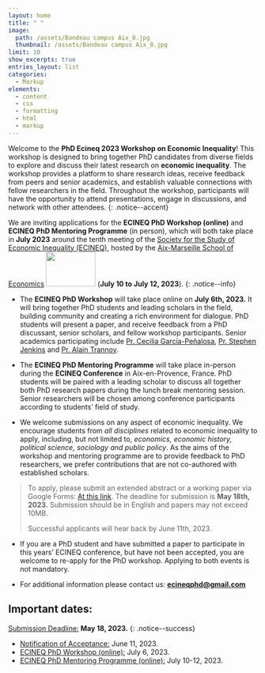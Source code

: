 ```yaml
---
layout: home
title: " "
image: 
  path: /assets/Bandeau campus Aix_0.jpg
  thumbnail: /assets/Bandeau campus Aix_0.jpg
limit: 10
show_excerpts: true
entries_layout: list
categories:
  - Markup
elements:
  - content
  - css
  - formatting
  - html
  - markup  
---
```


Welcome to the **PhD Ecineq 2023 Workshop on Economic Inequality**! This workshop is designed to bring together PhD candidates from diverse fields to explore and discuss their latest research on **economic inequality**. The workshop provides a platform to share research ideas, receive feedback from peers and senior academics, and establish valuable connections with fellow researchers in the field. Throughout the workshop, participants will have the opportunity to attend presentations, engage in discussions, and network with other attendees. 
{: .notice--accent}



 We are inviting applications for the **ECINEQ PhD Workshop (online)** and **ECINEQ PhD Mentoring Programme** (in person), which will both take place in **July 2023** around the tenth meeting of the [Society for the Study of Economic Inequality (ECINEQ)](http://www.ecineq.org/), hosted by the [Aix-Marseille School of Economics](https://www.amse-aixmarseille.fr/en/) <img src="https://user-images.githubusercontent.com/47663697/204860013-a02021b6-32d1-4e85-8696-f0c746508ed3.png" width="100" height="70"> (**July 10 to July 12, 2023**).
 {: .notice--info}
 
 
* The **ECINEQ PhD Workshop** will take place online on **July 6th, 2023.** It will bring together PhD students and leading scholars in the field, building community and creating a rich environment for dialogue. PhD students will present a paper, and receive feedback from a PhD discussant, senior scholars, and fellow workshop participants. Senior academics participating include [Pr. Cecilia García-Peñalosa](https://sites.google.com/view/ceciliagarciapenalosa), [Pr. Stephen Jenkins](https://sticerd.lse.ac.uk/_new/people/person.asp?id=7258) and [Pr. Alain Trannoy](https://perso.amse-aixmarseille.fr/trannoy/).


* The **ECINEQ PhD Mentoring Programme** will take place in-person during the **ECINEQ Conference** in Aix-en-Provence, France. PhD students will be paired with a leading scholar to discuss all together both PhD research papers during the lunch break mentoring session. Senior researchers will be chosen among conference participants according to students’ field of study.


* We welcome submissions on any aspect of economic inequality. We encourage students from *all disciplines* related to economic inequality to apply, including, but not limited to, *economics, economic history, political science, sociology and public policy*. As the aims of the workshop and mentoring programme are to provide feedback to PhD researchers, we prefer contributions that are not co-authored with established scholars.


> To apply, please submit an extended abstract or a working paper via Google Forms: [At this link](https://docs.google.com/forms/d/e/1FAIpQLSd8WUTMrj4nfPdiHVkYhQ7d13Pq2P2x1RT7KhrvPN_7ApvVLg/viewform).
> The deadline for submission is **May 18th, 2023.**
> Submission should be in English and papers may not exceed 10MB.
> <footer> Successful applicants will hear back by June 11th, 2023.</footer>


* If you are a PhD student and have submitted a paper to participate in this years’ ECINEQ conference, but have not been accepted, you are welcome to re-apply for the PhD workshop. Applying to both events is not mandatory. 


* <i class="fa fa-envelope"></i> For additional information please contact us: **ecineqphd@gmail.com**

## Important dates:
 <ins>Submission Deadline:</ins> **May 18, 2023.**
{: .notice--success}
* <ins>Notification of Acceptance:</ins> June 11, 2023.
* <ins>ECINEQ PhD Workshop (online):</ins> July 6, 2023.
* <ins>ECINEQ PhD Mentoring Programme (online):</ins> July 10-12, 2023.


